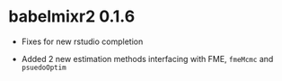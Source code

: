# babelmixr2 0.1.6

* Fixes for new rstudio completion

* Added 2 new estimation methods interfacing with FME, `fmeMcmc` and
  `psuedoOptim`
